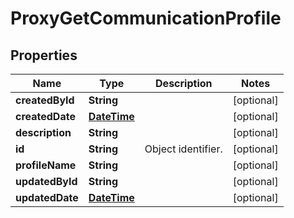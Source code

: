 
# ProxyGetCommunicationProfile

## Properties
Name | Type | Description | Notes
------------ | ------------- | ------------- | -------------
**createdById** | **String** |  |  [optional]
**createdDate** | [**DateTime**](DateTime.md) |  |  [optional]
**description** | **String** |  |  [optional]
**id** | **String** | Object identifier. |  [optional]
**profileName** | **String** |  |  [optional]
**updatedById** | **String** |  |  [optional]
**updatedDate** | [**DateTime**](DateTime.md) |  |  [optional]



